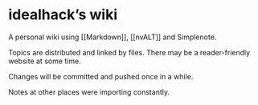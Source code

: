 # idealhack’s wiki

A personal wiki using [[Markdown]], [[nvALT]] and Simplenote.

Topics are distributed and linked by files. There may be a reader-friendly website at some time.

Changes will be committed and pushed once in a while.

Notes at other places were importing constantly.
